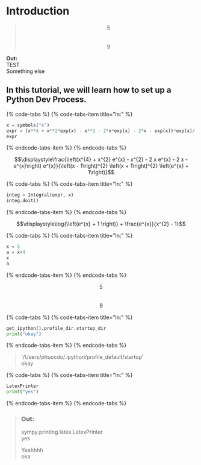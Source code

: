 # Introduction

> $$\displaystyle5$$  
> $$\displaystyle9$$

**Out:**  
TEST  
Something else



## In this tutorial, we will learn how to set up a Python Dev Process.

{% code-tabs %}
{% code-tabs-item title="In:" %}
```python
x = symbols("x")
expr = (x**4 + x**2*exp(x) - x**2 - 2*x*exp(x) - 2*x - exp(x))*exp(x)/((x - 1)**2*(x + 1)**2*(exp(x) + 1))
expr
```
{% endcode-tabs-item %}
{% endcode-tabs %}

$$\displaystyle\frac{\left(x^{4} + x^{2} e^{x} - x^{2} - 2 x e^{x} - 2 x - e^{x}\right) e^{x}}{\left(x - 1\right)^{2} \left(x + 1\right)^{2} \left(e^{x} + 1\right)}$$

{% code-tabs %}
{% code-tabs-item title="In:" %}
```python
integ = Integral(expr, x)
integ.doit()
```
{% endcode-tabs-item %}
{% endcode-tabs %}

$$\displaystyle\log{\left(e^{x} + 1 \right)} + \frac{e^{x}}{x^{2} - 1}$$

{% code-tabs %}
{% code-tabs-item title="In:" %}
```python
x = 5
a = x+4
x
a
```
{% endcode-tabs-item %}
{% endcode-tabs %}

$$\displaystyle5$$  
$$\displaystyle9$$

{% code-tabs %}
{% code-tabs-item title="In:" %}
```python
get_ipython().profile_dir.startup_dir
print("okay")
```
{% endcode-tabs-item %}
{% endcode-tabs %}

> '/Users/phuocdo/.ipython/profile\_default/startup'  
> okay

{% code-tabs %}
{% code-tabs-item title="In:" %}
```python
LatexPrinter
print("yes")
```
{% endcode-tabs-item %}
{% endcode-tabs %}

> ### Out:
>
> sympy.printing.latex.LatexPrinter  
>  yes  
>
>
> Yeahhhh  
> oka

